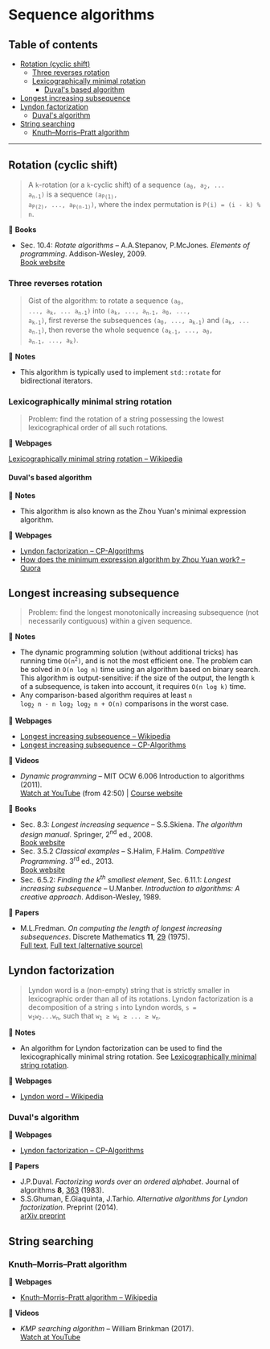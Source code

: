 # Sequence algorithms

## Table of contents

* [Rotation (cyclic shift)](#rotation-cyclic-shift)
	* [Three reverses rotation](#three-reverses-rotation)
	* [Lexicographically minimal rotation](#lexicographically-minimal-string-rotation)
		* [Duval's based algorithm](#duvals-based-algorithm)
* [Longest increasing subsequence](#longest-increasing-subsequence)
* [Lyndon factorization](#lyndon-factorization)
	* [Duval's algorithm](#duvals-algorithm)
* [String searching](#string-searching)
	* [Knuth&ndash;Morris&ndash;Pratt algorithm](#knuthmorrispratt-algorithm)

---

## Rotation (cyclic shift)

> A `k`-rotation (or a `k`-cyclic shift) of a sequence <code>(a<sub>0</sub>, a<sub>2</sub>, ... a<sub>n-1</sub>)</code> is a sequence <code>(a<sub>P(1)</sub>, a<sub>P(2)</sub>, ..., a<sub>P(n-1)</sub>)</code>, where the index permutation is `P(i) = (i - k) % n`.

:book: **Books**

* Sec. 10.4: *Rotate algorithms* &ndash; A.A.Stepanov, P.McJones. *Elements of programming*. Addison-Wesley, 2009.\
[Book website](http://elementsofprogramming.com/)

### Three reverses rotation

> Gist of the algorithm: to rotate a sequence <code>(a<sub>0</sub>, ..., a<sub>k</sub>, ... a<sub>n-1</sub>)</code> into <code>(a<sub>k</sub>, ..., a<sub>n-1</sub>, a<sub>0</sub>, ..., a<sub>k-1</sub>)</code>, first reverse the subsequences <code>(a<sub>0</sub>, ..., a<sub>k-1</sub>)</code> and <code>(a<sub>k</sub>, ... a<sub>n-1</sub>)</code>, then reverse the whole sequence <code>(a<sub>k-1</sub>, ..., a<sub>0</sub>, a<sub>n-1</sub>, ..., a<sub>k</sub>)</code>.

:memo: **Notes**

* This algorithm is typically used to implement `std::rotate` for bidirectional iterators.

### Lexicographically minimal string rotation

> Problem: find the rotation of a string possessing the lowest lexicographical order of all such rotations.

:link: **Webpages**

[Lexicographically minimal string rotation &ndash; Wikipedia](https://en.wikipedia.org/wiki/Lexicographically_minimal_string_rotation)

#### Duval's based algorithm

:memo: **Notes**

* This algorithm is also known as the Zhou Yuan's minimal expression algorithm.

:link: **Webpages**

* [Lyndon factorization &ndash; CP-Algorithms](https://cp-algorithms.com/string/lyndon_factorization.html)
* [How does the minimum expression algorithm by Zhou Yuan work? &ndash; Quora](https://www.quora.com/How-does-the-minimum-expression-algorithm-by-Zhou-Yuan-work)

## Longest increasing subsequence

> Problem: find the longest monotonically increasing subsequence (not necessarily contiguous) within a given sequence.

:memo: **Notes**

* The dynamic programming solution (without additional tricks) has running time <code>O(n<sup>2</sup>)</code>, and is not the most efficient one. The problem can be solved in `O(n log n)` time using an algorithm based on binary search. This algorithm is output-sensitive: if the size of the output, the length `k` of a subsequence, is taken into account, it requires `O(n log k)` time.
* Any comparison-based algorithm requires at least <code>n log<sub>2</sub> n - n log<sub>2</sub> log<sub>2</sub> n + O(n)</code> comparisons in the worst case.

:link: **Webpages**

* [Longest increasing subsequence &ndash; Wikipedia](https://en.wikipedia.org/wiki/Longest_increasing_subsequence)
* [Longest increasing subsequence &ndash; CP-Algorithms](https://cp-algorithms.com/sequences/longest_increasing_subsequence.html)

:movie_camera: **Videos**

* *Dynamic programming* &ndash; MIT OCW 6.006 Introduction to algorithms (2011).\
[Watch at YouTube](https://www.youtube.com/watch?v=1ivFSH0ijOM&t=2570) (from 42:50) |
[Course website](https://ocw.mit.edu/courses/electrical-engineering-and-computer-science/6-006-introduction-to-algorithms-fall-2011/index.htm)

:book: **Books**

* Sec. 8.3: *Longest increasing sequence* &ndash; S.S.Skiena. *The algorithm design manual*. Springer, 2<sup>nd</sup> ed., 2008.\
[Book website](http://www.algorist.com/)
* Sec. 3.5.2 *Classical examples* &ndash; S.Halim, F.Halim. *Competitive Programming*. 3<sup>rd</sup> ed., 2013.\
[Book website](https://cpbook.net/)
* Sec. 6.5.2: *Finding the k<sup>th</sup> smallest element*, Sec. 6.11.1: *Longest increasing subsequence* &ndash; U.Manber. *Introduction to algorithms: A creative approach*. Addison-Wesley, 1989.

:page_facing_up: **Papers**

* M.L.Fredman. *On computing the length of longest increasing subsequences*. Discrete Mathematics **11**, [29](https://dx.doi.org/10.1016/0012-365X(75)90103-X) (1975).\
[Full text](https://dx.doi.org/10.1016/0012-365X(75)90103-X),
[Full text (alternative source)](https://core.ac.uk/download/pdf/82290717.pdf)

<!--### Counting the number of longest increasing subsequences-->

## Lyndon factorization

> Lyndon word is a (non-empty) string that is strictly smaller in lexicographic order than all of its rotations. Lyndon factorization is a decomposition of a string `s` into Lyndon words, <code>s = w<sub>1</sub>w<sub>2</sub>...w<sub>n</sub></code>, such that <code>w<sub>1</sub> &ge; w<sub>i</sub> &ge; ... &ge; w<sub>n</sub></code>.

:memo: **Notes**

* An algorithm for Lyndon factorization can be used to find the lexicographically minimal string rotation. See [Lexicographically minimal string rotation](#lexicographically-minimal-string-rotation).

:link: **Webpages**

* [Lyndon word &ndash; Wikipedia](https://en.wikipedia.org/wiki/Lyndon_word)

### Duval's algorithm

:link: **Webpages**

* [Lyndon factorization &ndash; CP-Algorithms](https://cp-algorithms.com/string/lyndon_factorization.html)

:page_facing_up: **Papers**

* J.P.Duval. *Factorizing words over an ordered alphabet*. Journal of algorithms **8**, [363](https://dx.doi.org/10.1016/0196-6774(83)90017-2) (1983).
* S.S.Ghuman, E.Giaquinta, J.Tarhio. *Alternative algorithms for Lyndon factorization*. Preprint (2014).\
[arXiv preprint](https://arxiv.org/abs/1405.4892)

## String searching

### Knuth&ndash;Morris&ndash;Pratt algorithm

:link: **Webpages**

* [Knuth&ndash;Morris&ndash;Pratt algorithm &ndash; Wikipedia](https://en.wikipedia.org/wiki/Knuth%E2%80%93Morris%E2%80%93Pratt_algorithm)

:movie_camera: **Videos**

* *KMP searching algorithm* &ndash; William Brinkman (2017).\
[Watch at YouTube](https://www.youtube.com/watch?v=y2b94AxPlF8)
